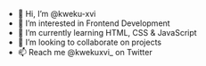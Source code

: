 - 👋 Hi, I’m @kweku-xvi
- 👀 I’m interested in Frontend Development
- 🌱 I’m currently learning HTML, CSS & JavaScript
- 💞️ I’m looking to collaborate on projects
- 📫 Reach me @kwekuxvi_ on Twitter

<!---
kweku-xvi/kweku-xvi is a ✨ special ✨ repository because its `README.md` (this file) appears on your GitHub profile.
You can click the Preview link to take a look at your changes.
--->
